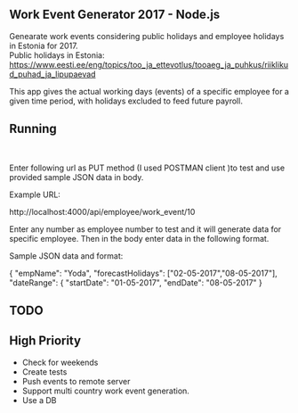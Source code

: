 
## Work Event Generator 2017 - Node.js

Genearate work events considering public holidays and employee holidays in Estonia for 2017.  
    Public holidays in Estonia:
    https://www.eesti.ee/eng/topics/too_ja_ettevotlus/tooaeg_ja_puhkus/riiklikud_puhad_ja_lipupaevad


This app gives the actual working days (events) of a specific employee for a given time period, with holidays excluded to feed future payroll.

## Running

<br/>

Enter following url as PUT method (I used POSTMAN client )to test and use provided sample JSON data in body.

Example URL:

http://localhost:4000/api/employee/work_event/10

Enter any number as employee number to test and it will generate data for specific employee. Then in the body enter data in the following format.

Sample JSON data and format:


{
  "empName": "Yoda",
  "forecastHolidays": ["02-05-2017","08-05-2017"],
  "dateRange":
  {
    "startDate": "01-05-2017",
    "endDate": "08-05-2017"
  }




## TODO

## High Priority
* Check for weekends
* Create tests
* Push events to remote server
* Support multi country work event generation.
* Use a DB





